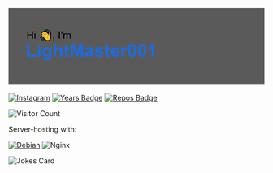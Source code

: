 ![Header](https://raw.githubusercontent.com/LightMaster001/LightMaster001/main/header.png)

[![Instagram](https://img.shields.io/badge/Instagram-E4405F?style=flat&logo=instagram&logoColor=white)](https://www.instagram.com/lightmaster001/) [![Years Badge](https://badges.pufler.dev/years/lightmaster001)](https://badges.pufler.dev) [![Repos Badge](https://badges.pufler.dev/repos/lightmaster001)](https://badges.pufler.dev)

![Visitor Count](https://profile-counter.glitch.me/{lightmaster001}/count.svg)

Server-hosting with:

[![Debian](https://img.shields.io/badge/Debian-D70A53?style=flat&logo=debian&logoColor=white)](https://www.debian.org/)
![Nginx](https://img.shields.io/badge/nginx-%23009639.svg?style=flat&logo=nginx&logoColor=white)


![Jokes Card](https://readme-jokes.vercel.app/api)

<!--
**LightMaster001/LightMaster001** is a ✨ _special_ ✨ repository because its `README.md` (this file) appears on your GitHub profile.

Here are some ideas to get you started:

- 🔭 I’m currently working on ...
- 🌱 I’m currently learning ...
- 👯 I’m looking to collaborate on ...
- 🤔 I’m looking for help with ...
- 💬 Ask me about ...
- 📫 How to reach me: ...
- 😄 Pronouns: ...
- ⚡ Fun fact: ...
-->
